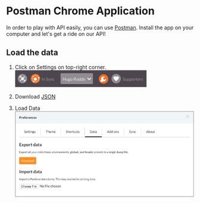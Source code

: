 # Postman Chrome Application

In order to play with API easily, you can use [Postman](https://www.getpostman.com). Install the app on your computer and let's get a ride on our API!

## Load the data

1. Click on Settings on top-right corner.
![Postman Settings](https://raw.githubusercontent.com/goujonpa/bagtrekkin/master/postman/img/settings.png)

2. Download [JSON](https://raw.githubusercontent.com/goujonpa/bagtrekkin/master/postman/postman_bagtrekkin_api.json)

3. Load Data
![Postman Settings](https://raw.githubusercontent.com/goujonpa/bagtrekkin/master/postman/img/import.png)
